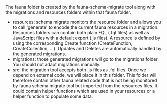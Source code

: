 The fauna folder is created by the fauna-schema-migrate tool along with the migrations and resources folders within that fauna folder.

* resources: schema migrate monitors the resource folder and allows you to call 'generate' to encode the current fauna resources in a migration. Resources folders can contain both plain FQL (.fql files) as well as JavaScript files with a default export (.js files). A resource is defined by using the corresponding Create function (CreateFunction, CreateCollection, ...). Updates and Deletes are automatically handled by the generated migrations.
* migrations: those generated migrations will go to the migrations folder. You should not adapt migrations manually.
* src: the migration tool accepts both .js files as .fql files. Once we depend on external code, we will place it in this folder. This folder will therefore contain other fauna related code that is not being monitored by fauna schema migrate tool but imported from the resources files. It could contain helper functions which are used in your resources or a helper function to populate some data.